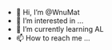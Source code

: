- 👋 Hi, I’m @WnuMat
- 👀 I’m interested in ...
- 🌱 I’m currently learning AL
- 📫 How to reach me ...

<!---
WnuMat/WnuMat is a ✨ special ✨ repository because its `README.md` (this file) appears on your GitHub profile.
You can click the Preview link to take a look at your changes.
--->
